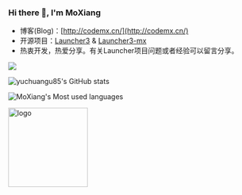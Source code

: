 <!--
**yuchuangu85/yuchuangu85** is a ✨ _special_ ✨ repository because its `README.md` (this file) appears on your GitHub profile.

Here are some ideas to get you started:

- 🔭 I’m currently working on ...
- 🌱 I’m currently learning ...
- 👯 I’m looking to collaborate on ...
- 🤔 I’m looking for help with ...
- 💬 Ask me about ...
- 📫 How to reach me: ...
- 😄 Pronouns: ...
- ⚡ Fun fact: ...
-->


### Hi there 👋, I'm MoXiang

- 博客(Blog)：[http://codemx.cn/](http://codemx.cn/)
- 开源项目：[Launcher3](https://github.com/Launcher3-dev/Launcher3) & [Launcher3-mx](https://github.com/Launcher3-dev/Launcher3-mx)
- 热衷开发，热爱分享。有关Launcher项目问题或者经验可以留言分享。

<!--统计访问人数-->
![](https://visitor-badge.glitch.me/badge?page_id=yuchuangu85.readme)

<!--Github Stars统计-->
![yuchuangu85's GitHub stats](https://github-readme-stats.vercel.app/api?username=yuchuangu85&show_icons=true&theme=radical)

<!--开发语言统计-->
![MoXiang's Most used languages](https://github-readme-stats.vercel.app/api/top-langs/?username=yuchuangu85&layout=compact&hide_border=true&langs_count=10)

<!--底部统计-->
<img src="https://github-profile-trophy.vercel.app/?username=yuchuangu85&theme=flat&column=7" alt="logo" height="160" align="center" style="margin: auto; margin-bottom: 20px;" />

